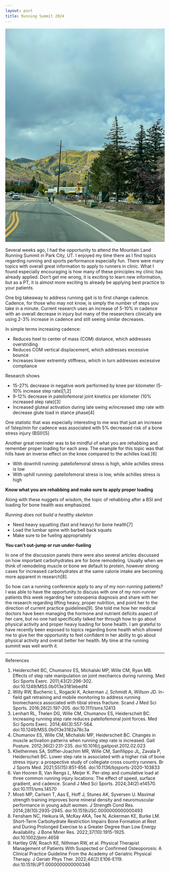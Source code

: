 ```yaml
---
layout: post
title: Running Summit 2024
---
```


![yellow and green fall colors on Park City, UT hill](/images/RunningSummit-2024/fall-hill.jpeg)

Several weeks ago, I had the opportunity to attend the Mountain Land Running Summit in Park City, UT.  I enjoyed my time there as I find topics regarding running and sports performance especially fun.  There were many topics with overall great information to apply to runners in clinic.  What I found especially encouraging is how many of these principles my clinic has already applied.  Don’t get me wrong, it is exciting to learn new information, but as a PT, it is almost more exciting to already be applying best practice to your patients.

One big takeaway to address running gait is to first change cadence.  Cadence, for those who may not know, is simply the number of steps you take in a minute.  Current research uses an increase of 5-10% in cadence with an overall decrease in injury but many of the researchers clinically are using 2-3% increase in cadence and still seeing similar decreases.


In simple terms increasing cadence:

*	Reduces heel to center of mass (COM) distance, which addresses overstriding
*	Reduces COM vertical displacement, which addresses excessive bounce
*	Increases lower extremity stiffness, which in turn addresses excessive compliance

Research shows 

* 15-27% decrease in negative work performed by knee per kilometer (5-10% increase step rate)[1,2]
* 9-12% decrease in patellofemoral joint kinetics per kilometer (10% increased step rate)[3]
* Increased gluteal activation during late swing w/increased step rate with decrease glute load in stance phase[4]

One statistic that was especially interesting to me was that just an increase of 1step/min for cadence was associated with 5% decreased risk of a bone stress injury (BSI)![5]


Another great reminder was to be mindful of what you are rehabbing and remember proper loading for each area.  The example for this topic was that hills have an inverse effect on the knee compared to the achilles load.[6]

* With downhill running: patellofemoral stress is high, while achilles stress is low
* With uphill running: patellofemoral stress is low, while achilles stress is high

**Know what you are rehabbing and make sure to apply proper loading**

Along with these nuggets of wisdom, the topic of rehabbing after a BSI and loading for bone health was emphasized.

*Running does not build a healthy skeleton*

* Need heavy squatting (fast and heavy) for bone health[7]
* Load the lumbar spine with barbell back squats 
* Make sure to be fueling appropriately 

**You can’t out-jump or run under-fueling**

In one of the discussion panels there were also several articles discussed on how important carbohydrates are for bone remodeling.  Usually when we think of remodeling muscle or bone we default to protein, however strong cases for increased carbohydrates at the same calorie intake are becoming more apparent in research[8].

So how can a running conference apply to any of my non-running patients?  I was able to have the opportunity to discuss with one of my non-runner patients this week regarding her osteopenia diagnosis and share with her the research regarding lifting heavy, proper nutrition, and point her to the direction of current practice guidelines[9].  She told me how her medical doctors have been managing the hormone and nutrient deficits aspect of her care, but no one had specifically talked her through how to go about physical activity and proper heavy loading for bone health.  I am grateful to have recently been exposed to topics regarding bone health which allowed me to give her the opportunity to feel confident in her ability to go about physical activity and overall better her health.  My time at the running summit was well worth it.

---

References
1.	Heiderscheit BC, Chumanov ES, Michalski MP, Wille CM, Ryan MB. Effects of step rate manipulation on joint mechanics during running. Med Sci Sports Exerc. 2011;43(2):296-302. doi:10.1249/MSS.0b013e3181ebedf4
2.	Willy RW, Buchenic L, Rogacki K, Ackerman J, Schmidt A, Willson JD. In-field gait retraining and mobile monitoring to address running biomechanics associated with tibial stress fracture. Scand J Med Sci Sports. 2016;26(2):197-205. doi:10.1111/sms.12413
3.	Lenhart RL, Thelen DG, Wille CM, Chumanov ES, Heiderscheit BC. Increasing running step rate reduces patellofemoral joint forces. Med Sci Sports Exerc. 2014;46(3):557-564. doi:10.1249/MSS.0b013e3182a78c3a
4.	Chumanov ES, Wille CM, Michalski MP, Heiderscheit BC. Changes in muscle activation patterns when running step rate is increased. Gait Posture. 2012;36(2):231-235. doi:10.1016/j.gaitpost.2012.02.023
5.	Kliethermes SA, Stiffler-Joachim MR, Wille CM, Sanfilippo JL, Zavala P, Heiderscheit BC. Lower step rate is associated with a higher risk of bone stress injury: a prospective study of collegiate cross country runners. Br J Sports Med. 2021;55(15):851-856. doi:10.1136/bjsports-2020-103833
6.	Van Hooren B, Van Rengs L, Meijer K. Per-step and cumulative load at three common running injury locations: The effect of speed, surface gradient, and cadence. Scand J Med Sci Sports. 2024;34(2):e14570. doi:10.1111/sms.14570
7.	Mosti MP, Carlsen T, Aas E, Hoff J, Stunes AK, Syversen U. Maximal strength training improves bone mineral density and neuromuscular performance in young adult women. J Strength Cond Res. 2014;28(10):2935-2945. doi:10.1519/JSC.0000000000000493
8.	Fensham NC, Heikura IA, McKay AKA, Tee N, Ackerman KE, Burke LM. Short-Term Carbohydrate Restriction Impairs Bone Formation at Rest and During Prolonged Exercise to a Greater Degree than Low Energy Availability. J Bone Miner Res. 2022;37(10):1915-1925. doi:10.1002/jbmr.4658
9.	Hartley GW, Roach KE, Nithman RW, et al. Physical Therapist Management of Patients With Suspected or Confirmed Osteoporosis: A Clinical Practice Guideline From the Academy of Geriatric Physical Therapy. J Geriatr Phys Ther. 2022;44(2):E106-E119. doi:10.1519/JPT.0000000000000346

